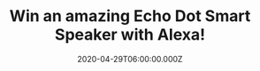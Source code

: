 ---
campaign-uuid: "c-133135af-b104-49cb-b93f-865d1780caaf"
type: "Competition"
category: "Technology"
date: "2020-04-29T06:00:00.000Z"
end-date: "2020-06-29T23:59:00.000Z"
disable-form: false
is_promoted: false
has_entry_page: true
title: "Win an amazing Echo Dot Smart Speaker with Alexa!"
competition-description: "<p>We are giving away the most popular Echo to date. With\
  \ a new speaker and design, Echo Dot is a voice-controlled smart speaker with Alexa\
  \ that's perfect for any room. Just ask for music, news, information and more. You\
  \ can also call almost anyone, and control compatible smart home devices with your\
  \ voice.</p>\n<p>Do you want it? Click below and it could be yours.</p>\n"
hero-header: "Win an amazing Echo Dot Smart Speaker with Alexa!"
terms-confirmation: "N/A"
banner-img: "https://assets.expresslyapp.com/asset-339a4713-30a0-4204-ab43-342715e1f777.jpg"
logo-left-href: "aaa.nme.com"
logo-left-image: "https://assets.expresslyapp.com/asset-0762ecf7-43e0-4547-8c1b-0aebbe49a1c4.jpg"
logo-left-title: "NME AAA"
bg-image-hero: "https://assets.expresslyapp.com/asset-5f14c323-2ae2-4aa6-a4e7-c73f6762c2df.jpg"
bg-image-first: "https://assets.expresslyapp.com/asset-15a8243c-036f-48a5-95ea-d215bcba0e73.jpg"
section1-content: "<p>With a new speaker and design, Echo Dot is a voice-controlled\
  \ smart speaker with Alexa that's perfect for any room. Just ask for music, news,\
  \ information and more. You can also call almost anyone, and control compatible\
  \ smart home devices with your voice.</p>\n<p>Use your voice to play a song, artist\
  \ or genre through Amazon Music, Apple Music, Spotify, TuneIn and others. With compatible\
  \ Echo devices in different rooms, you can fill your whole home with music. Also\
  \ listen to Audible and radio stations, or pair with Fire TV to voice-control films\
  \ and entertainment.</p>\n<p>Click below and it could be yours!</p>\n"
entry-title: "Win an amazing Echo Dot Smart Speaker with Alexa!"
entry-content: "<p>Enter the draw to win an amazing Echo Dot Smart Speaker with Alexa\
  \ by completing the form below before 23:59 on the 29th of June 2020.</p>\n"
has-winner: false
prize-description: "An amazing Echo Dot Smart Speaker with Alexa!"
special-conditions: "Multiple entries are allowed up to one every day."
country-restrictions:
- "GB"
---